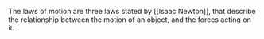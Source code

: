 The laws of motion are three laws stated by [[Isaac Newton]], that describe the relationship between the motion of an object, and the forces acting on it.